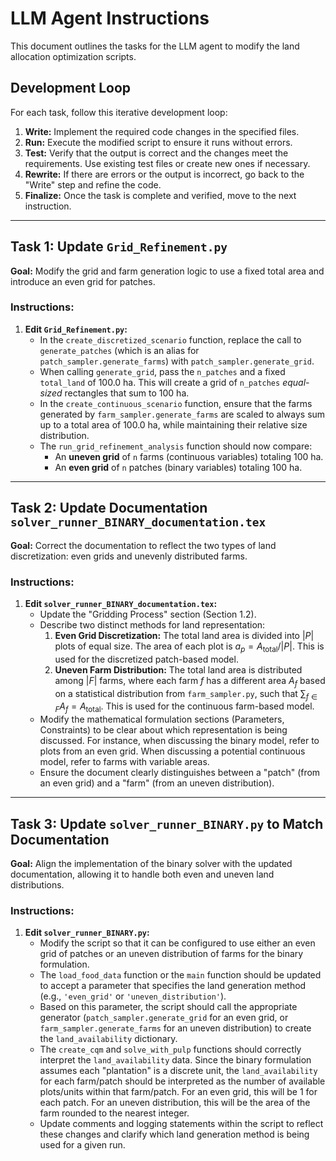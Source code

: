 # LLM Agent Instructions

This document outlines the tasks for the LLM agent to modify the land allocation optimization scripts.

## Development Loop

For each task, follow this iterative development loop:

1.  **Write:** Implement the required code changes in the specified files.
2.  **Run:** Execute the modified script to ensure it runs without errors.
3.  **Test:** Verify that the output is correct and the changes meet the requirements. Use existing test files or create new ones if necessary.
4.  **Rewrite:** If there are errors or the output is incorrect, go back to the "Write" step and refine the code.
5.  **Finalize:** Once the task is complete and verified, move to the next instruction.

---

## Task 1: Update `Grid_Refinement.py`

**Goal:** Modify the grid and farm generation logic to use a fixed total area and introduce an even grid for patches.

### Instructions:

1.  **Edit `Grid_Refinement.py`:**
    *   In the `create_discretized_scenario` function, replace the call to `generate_patches` (which is an alias for `patch_sampler.generate_farms`) with `patch_sampler.generate_grid`.
    *   When calling `generate_grid`, pass the `n_patches` and a fixed `total_land` of 100.0 ha. This will create a grid of `n_patches` *equal-sized* rectangles that sum to 100 ha.
    *   In the `create_continuous_scenario` function, ensure that the farms generated by `farm_sampler.generate_farms` are scaled to always sum up to a total area of 100.0 ha, while maintaining their relative size distribution.
    *   The `run_grid_refinement_analysis` function should now compare:
        *   An **uneven grid** of `n` farms (continuous variables) totaling 100 ha.
        *   An **even grid** of `n` patches (binary variables) totaling 100 ha.

---

## Task 2: Update Documentation `solver_runner_BINARY_documentation.tex`

**Goal:** Correct the documentation to reflect the two types of land discretization: even grids and unevenly distributed farms.

### Instructions:

1.  **Edit `solver_runner_BINARY_documentation.tex`:**
    *   Update the "Gridding Process" section (Section 1.2).
    *   Describe two distinct methods for land representation:
        1.  **Even Grid Discretization:** The total land area is divided into $|P|$ plots of equal size. The area of each plot is $a_p = A_{\text{total}} / |P|$. This is used for the discretized patch-based model.
        2.  **Uneven Farm Distribution:** The total land area is distributed among $|F|$ farms, where each farm $f$ has a different area $A_f$ based on a statistical distribution from `farm_sampler.py`, such that $\sum_{f \in F} A_f = A_{\text{total}}$. This is used for the continuous farm-based model.
    *   Modify the mathematical formulation sections (Parameters, Constraints) to be clear about which representation is being discussed. For instance, when discussing the binary model, refer to plots from an even grid. When discussing a potential continuous model, refer to farms with variable areas.
    *   Ensure the document clearly distinguishes between a "patch" (from an even grid) and a "farm" (from an uneven distribution).

---

## Task 3: Update `solver_runner_BINARY.py` to Match Documentation

**Goal:** Align the implementation of the binary solver with the updated documentation, allowing it to handle both even and uneven land distributions.

### Instructions:

1.  **Edit `solver_runner_BINARY.py`:**
    *   Modify the script so that it can be configured to use either an even grid of patches or an uneven distribution of farms for the binary formulation.
    *   The `load_food_data` function or the `main` function should be updated to accept a parameter that specifies the land generation method (e.g., `'even_grid'` or `'uneven_distribution'`).
    *   Based on this parameter, the script should call the appropriate generator (`patch_sampler.generate_grid` for an even grid, or `farm_sampler.generate_farms` for an uneven distribution) to create the `land_availability` dictionary.
    *   The `create_cqm` and `solve_with_pulp` functions should correctly interpret the `land_availability` data. Since the binary formulation assumes each "plantation" is a discrete unit, the `land_availability` for each farm/patch should be interpreted as the number of available plots/units within that farm/patch. For an even grid, this will be 1 for each patch. For an uneven distribution, this will be the area of the farm rounded to the nearest integer.
    *   Update comments and logging statements within the script to reflect these changes and clarify which land generation method is being used for a given run.
